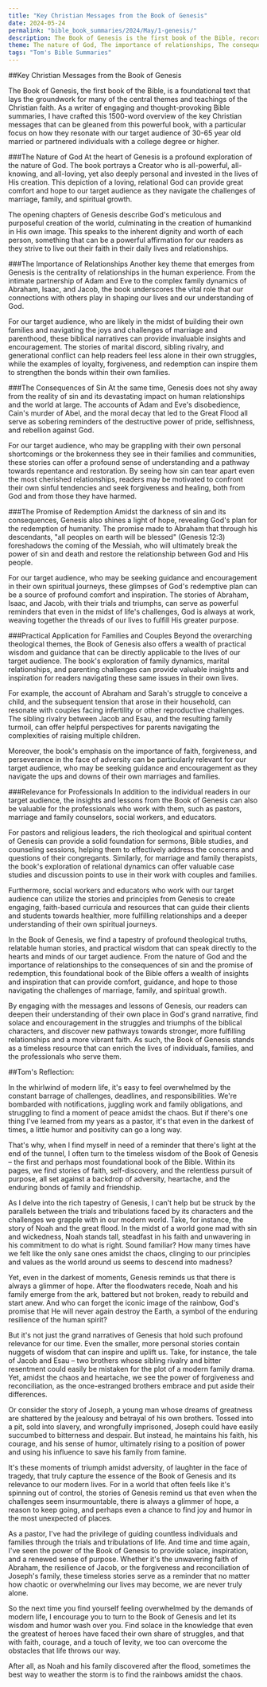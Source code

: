 ```yaml
---
title: "Key Christian Messages from the Book of Genesis"
date: 2024-05-24
permalink: "bible_book_summaries/2024/May/1-genesis/"
description: The Book of Genesis is the first book of the Bible, recording God’s Creation, the fall of man, the choosing of a family to bless all nations, and the early years of the nation of Israel.
theme: The nature of God, The importance of relationships, The consequences of sin, The promise of redemption, Practical application for families and couples, Relevance for professionals
tags: "Tom's Bible Summaries"
---
```


##Key Christian Messages from the Book of Genesis

The Book of Genesis, the first book of the Bible, is a foundational text that lays the groundwork for many of the central themes and teachings of the Christian faith. As a writer of engaging and thought-provoking Bible summaries, I have crafted this 1500-word overview of the key Christian messages that can be gleaned from this powerful book, with a particular focus on how they resonate with our target audience of 30-65 year old married or partnered individuals with a college degree or higher.

###The Nature of God
At the heart of Genesis is a profound exploration of the nature of God. The book portrays a Creator who is all-powerful, all-knowing, and all-loving, yet also deeply personal and invested in the lives of His creation. This depiction of a loving, relational God can provide great comfort and hope to our target audience as they navigate the challenges of marriage, family, and spiritual growth.

The opening chapters of Genesis describe God's meticulous and purposeful creation of the world, culminating in the creation of humankind in His own image. This speaks to the inherent dignity and worth of each person, something that can be a powerful affirmation for our readers as they strive to live out their faith in their daily lives and relationships.

###The Importance of Relationships
Another key theme that emerges from Genesis is the centrality of relationships in the human experience. From the intimate partnership of Adam and Eve to the complex family dynamics of Abraham, Isaac, and Jacob, the book underscores the vital role that our connections with others play in shaping our lives and our understanding of God.

For our target audience, who are likely in the midst of building their own families and navigating the joys and challenges of marriage and parenthood, these biblical narratives can provide invaluable insights and encouragement. The stories of marital discord, sibling rivalry, and generational conflict can help readers feel less alone in their own struggles, while the examples of loyalty, forgiveness, and redemption can inspire them to strengthen the bonds within their own families.

###The Consequences of Sin
At the same time, Genesis does not shy away from the reality of sin and its devastating impact on human relationships and the world at large. The accounts of Adam and Eve's disobedience, Cain's murder of Abel, and the moral decay that led to the Great Flood all serve as sobering reminders of the destructive power of pride, selfishness, and rebellion against God.

For our target audience, who may be grappling with their own personal shortcomings or the brokenness they see in their families and communities, these stories can offer a profound sense of understanding and a pathway towards repentance and restoration. By seeing how sin can tear apart even the most cherished relationships, readers may be motivated to confront their own sinful tendencies and seek forgiveness and healing, both from God and from those they have harmed.

###The Promise of Redemption
Amidst the darkness of sin and its consequences, Genesis also shines a light of hope, revealing God's plan for the redemption of humanity. The promise made to Abraham that through his descendants, "all peoples on earth will be blessed" (Genesis 12:3) foreshadows the coming of the Messiah, who will ultimately break the power of sin and death and restore the relationship between God and His people.

For our target audience, who may be seeking guidance and encouragement in their own spiritual journeys, these glimpses of God's redemptive plan can be a source of profound comfort and inspiration. The stories of Abraham, Isaac, and Jacob, with their trials and triumphs, can serve as powerful reminders that even in the midst of life's challenges, God is always at work, weaving together the threads of our lives to fulfill His greater purpose.

###Practical Application for Families and Couples
Beyond the overarching theological themes, the Book of Genesis also offers a wealth of practical wisdom and guidance that can be directly applicable to the lives of our target audience. The book's exploration of family dynamics, marital relationships, and parenting challenges can provide valuable insights and inspiration for readers navigating these same issues in their own lives.

For example, the account of Abraham and Sarah's struggle to conceive a child, and the subsequent tension that arose in their household, can resonate with couples facing infertility or other reproductive challenges. The sibling rivalry between Jacob and Esau, and the resulting family turmoil, can offer helpful perspectives for parents navigating the complexities of raising multiple children.

Moreover, the book's emphasis on the importance of faith, forgiveness, and perseverance in the face of adversity can be particularly relevant for our target audience, who may be seeking guidance and encouragement as they navigate the ups and downs of their own marriages and families.

###Relevance for Professionals
In addition to the individual readers in our target audience, the insights and lessons from the Book of Genesis can also be valuable for the professionals who work with them, such as pastors, marriage and family counselors, social workers, and educators.

For pastors and religious leaders, the rich theological and spiritual content of Genesis can provide a solid foundation for sermons, Bible studies, and counseling sessions, helping them to effectively address the concerns and questions of their congregants. Similarly, for marriage and family therapists, the book's exploration of relational dynamics can offer valuable case studies and discussion points to use in their work with couples and families.

Furthermore, social workers and educators who work with our target audience can utilize the stories and principles from Genesis to create engaging, faith-based curricula and resources that can guide their clients and students towards healthier, more fulfilling relationships and a deeper understanding of their own spiritual journeys.

In the Book of Genesis, we find a tapestry of profound theological truths, relatable human stories, and practical wisdom that can speak directly to the hearts and minds of our target audience. From the nature of God and the importance of relationships to the consequences of sin and the promise of redemption, this foundational book of the Bible offers a wealth of insights and inspiration that can provide comfort, guidance, and hope to those navigating the challenges of marriage, family, and spiritual growth.

By engaging with the messages and lessons of Genesis, our readers can deepen their understanding of their own place in God's grand narrative, find solace and encouragement in the struggles and triumphs of the biblical characters, and discover new pathways towards stronger, more fulfilling relationships and a more vibrant faith. As such, the Book of Genesis stands as a timeless resource that can enrich the lives of individuals, families, and the professionals who serve them.

##Tom's Reflection: 


In the whirlwind of modern life, it's easy to feel overwhelmed by the constant barrage of challenges, deadlines, and responsibilities. We're bombarded with notifications, juggling work and family obligations, and struggling to find a moment of peace amidst the chaos. But if there's one thing I've learned from my years as a pastor, it's that even in the darkest of times, a little humor and positivity can go a long way.

That's why, when I find myself in need of a reminder that there's light at the end of the tunnel, I often turn to the timeless wisdom of the Book of Genesis – the first and perhaps most foundational book of the Bible. Within its pages, we find stories of faith, self-discovery, and the relentless pursuit of purpose, all set against a backdrop of adversity, heartache, and the enduring bonds of family and friendship.

As I delve into the rich tapestry of Genesis, I can't help but be struck by the parallels between the trials and tribulations faced by its characters and the challenges we grapple with in our modern world. Take, for instance, the story of Noah and the great flood. In the midst of a world gone mad with sin and wickedness, Noah stands tall, steadfast in his faith and unwavering in his commitment to do what is right. Sound familiar? How many times have we felt like the only sane ones amidst the chaos, clinging to our principles and values as the world around us seems to descend into madness?

Yet, even in the darkest of moments, Genesis reminds us that there is always a glimmer of hope. After the floodwaters recede, Noah and his family emerge from the ark, battered but not broken, ready to rebuild and start anew. And who can forget the iconic image of the rainbow, God's promise that He will never again destroy the Earth, a symbol of the enduring resilience of the human spirit?

But it's not just the grand narratives of Genesis that hold such profound relevance for our time. Even the smaller, more personal stories contain nuggets of wisdom that can inspire and uplift us. Take, for instance, the tale of Jacob and Esau – two brothers whose sibling rivalry and bitter resentment could easily be mistaken for the plot of a modern family drama. Yet, amidst the chaos and heartache, we see the power of forgiveness and reconciliation, as the once-estranged brothers embrace and put aside their differences.

Or consider the story of Joseph, a young man whose dreams of greatness are shattered by the jealousy and betrayal of his own brothers. Tossed into a pit, sold into slavery, and wrongfully imprisoned, Joseph could have easily succumbed to bitterness and despair. But instead, he maintains his faith, his courage, and his sense of humor, ultimately rising to a position of power and using his influence to save his family from famine.

It's these moments of triumph amidst adversity, of laughter in the face of tragedy, that truly capture the essence of the Book of Genesis and its relevance to our modern lives. For in a world that often feels like it's spinning out of control, the stories of Genesis remind us that even when the challenges seem insurmountable, there is always a glimmer of hope, a reason to keep going, and perhaps even a chance to find joy and humor in the most unexpected of places.

As a pastor, I've had the privilege of guiding countless individuals and families through the trials and tribulations of life. And time and time again, I've seen the power of the Book of Genesis to provide solace, inspiration, and a renewed sense of purpose. Whether it's the unwavering faith of Abraham, the resilience of Jacob, or the forgiveness and reconciliation of Joseph's family, these timeless stories serve as a reminder that no matter how chaotic or overwhelming our lives may become, we are never truly alone.

So the next time you find yourself feeling overwhelmed by the demands of modern life, I encourage you to turn to the Book of Genesis and let its wisdom and humor wash over you. Find solace in the knowledge that even the greatest of heroes have faced their own share of struggles, and that with faith, courage, and a touch of levity, we too can overcome the obstacles that life throws our way.

After all, as Noah and his family discovered after the flood, sometimes the best way to weather the storm is to find the rainbows amidst the chaos.


